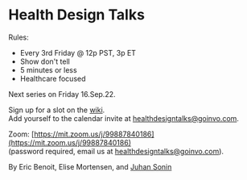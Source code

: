# Health Design Talks

Rules:
- Every 3rd Friday @ 12p PST, 3p ET
- Show don't tell
- 5 minutes or less
- Healthcare focused

Next series on Friday 16.Sep.22.

Sign up for a slot on the [wiki](https://github.com/goinvo/HealthDesignTalks/wiki/Schedule).  
Add yourself to the calendar invite at <healthdesigntalks@goinvo.com>.

Zoom:
[https://mit.zoom.us/j/99887840186](https://mit.zoom.us/j/99887840186)  
(password required, email us at <healthdesigntalks@goinvo.com>).

By Eric Benoit, Elise Mortensen, and <a href="mailto:juhan@goinvo.com">Juhan Sonin</a>

